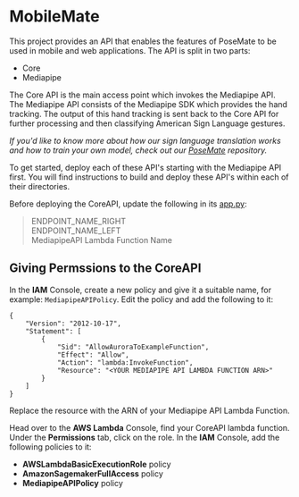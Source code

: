 # MobileMate

This project provides an API that enables the features of PoseMate to be used in mobile and web applications. The API is split in two parts:
- Core 
- Mediapipe

The Core API is the main access point which invokes the Mediapipe API. The Mediapipe API consists of the Mediapipe SDK which provides the hand tracking. The output of this hand tracking is sent back to the Core API for further processing and then classifying American Sign Language gestures.

*If you'd like to know more about how our sign language translation works and how to train your own model, check out our [PoseMate](https://github.com/bahrain-uob/PoseMate) repository.*

To get started, deploy each of these API's starting with the Mediapipe API first. You will find instructions to build and deploy these API's within each of their directories.

Before deploying the CoreAPI, update the following in its [app.py](./CoreAPI/hello_world/app.py):

>ENDPOINT_NAME_RIGHT</br>
>ENDPOINT_NAME_LEFT</br>
>MediapipeAPI Lambda Function Name

## Giving Permssions to the CoreAPI

In the **IAM** Console, create a new policy and give it a suitable name, for example: `MediapipeAPIPolicy`. Edit the policy and add the following to it:

```
{
    "Version": "2012-10-17",
    "Statement": [
        {
            "Sid": "AllowAuroraToExampleFunction",
            "Effect": "Allow",
            "Action": "lambda:InvokeFunction",
            "Resource": "<YOUR MEDIAPIPE API LAMBDA FUNCTION ARN>"
        }
    ]
}
```

Replace the resource with the ARN of your Mediapipe API Lambda Function.

Head over to the **AWS Lambda** Console, find your CoreAPI lambda function. Under the **Permissions** tab, click on the role.
In the **IAM** Console, add the following policies to it:
-  **AWSLambdaBasicExecutionRole** policy
-  **AmazonSagemakerFullAccess** policy
-  **MediapipeAPIPolicy** policy
